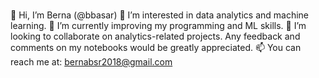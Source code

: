 ### 
👋 Hi, I’m Berna (@bbasar)
👀 I’m interested in data analytics and machine learning.
🌱 I’m currently improving my programming and ML skills.
💞️ I’m looking to collaborate on analytics-related projects.
Any feedback and comments on my notebooks would be greatly appreciated.
📫 You can reach me at: bernabsr2018@gmail.com
